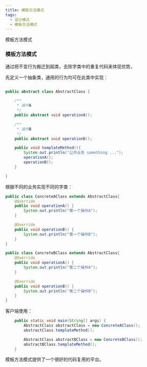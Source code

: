 ```yaml
---
title: 模板方法模式
tags:
  - 设计模式
  - 模板方法模式
---
```


模板方法模式

### 模板方法模式

通过把不变行为搬迁到超类，去除字类中的重复代码来体现优势，


先定义一个抽象类，通用的行为均可在此类中实现： 

```java

public abstract class AbstractClass {

	/**
	 * 操作A
	 */
	public abstract void operationA();

	/**
	 * 操作B
	 */
	public abstract void operationB();

	public void templateMethod(){
		System.out.println("公共业务 something ...");
		operationA();
		operationB();
	}

}
```

根据不同的业务实现不同的字类：


```java
public class ConcreteAClass extends AbstractClass{
	@Override
	public void operationA() {
		System.out.println("第一个操作A");
	}

	@Override
	public void operationB() {
		System.out.println("第一个操作B");
	}
}

public class ConcreteBClass extends AbstractClass{
	@Override
	public void operationA() {
		System.out.println("第二个操作A");
	}

	@Override
	public void operationB() {
		System.out.println("第二个操作B");
	}
}

```


客户端使用：

```java
	public static void main(String[] args) {
		AbstractClass abstractClass = new ConcreteAClass();
		abstractClass.templateMethod();

		AbstractClass abstractBClass = new ConcreteBClass();
		abstractBClass.templateMethod();
	}
```

模板方法模式提供了一个很好的代码复用的平台。